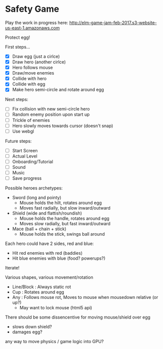 # Safety Game

Play the work in progress here: http://elm-game-jam-feb-2017.s3-website-us-east-1.amazonaws.com

Protect egg!

First steps...
- [x] Draw egg (just a cirlce)
- [x] Draw hero (another cirlce)
- [x] Hero follows mouse
- [x] Draw/move enemies
- [x] Collide with hero
- [x] Collide with egg
- [x] Make hero semi-circle and rotate around egg

Next steps:
- [ ] Fix collision with new semi-circle hero
- [ ] Random enemy position upon start up
- [ ] Trickle of enemies
- [ ] Hero slowly moves towards cursor (doesn't snap)
- [ ] Use webgl

Future steps:
- [ ] Start Screen
- [ ] Actual Level
- [ ] Onboarding/Tutorial
- [ ] Sound
- [ ] Music
- [ ] Save progress

Possible heroes archetypes:
- Sword (long and pointy)
  - Mouse holds the hilt, rotates around egg
  - Moves fast radially, but slow inward/outward
- Shield (wide and flattish/roundish)
  - Mouse holds the handle, rotates around egg
  - Moves slow radially, but fast inward/outward
- Mace (ball + chain + stick)
  - Mouse holds the stick, swings ball around

Each hero could have 2 sides, red and blue:
- Hit red enemies with red (baddies)
- Hit blue enemies with blue (food? powerups?)

Iterate!

Various shapes, various movement/rotation

- Line/Block : Always static rot
- Cup : Rotates around egg
- Any : Follows mouse rot, Moves to mouse when mousedown relative (or up?)
  - May want to lock mouse (html5 api)

There should be some dissencentive for moving mouse/shield over egg
- slows down shield?
- damages egg?

any way to move physics / game logic into GPU?
